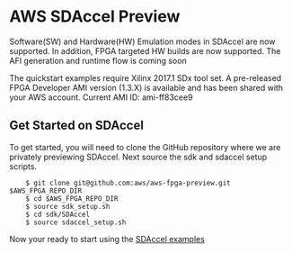 # AWS SDAccel Preview

Software(SW) and Hardware(HW) Emulation modes in SDAccel are now supported.  In addition, FPGA targeted HW builds are now supported.  The AFI generation and runtime flow is coming soon

The quickstart examples require Xilinx 2017.1 SDx tool set.  A pre-released FPGA Developer AMI version (1.3.X) is available and has been shared with your AWS account.  Current AMI ID:  ami-ff83cee9 

## Get Started on SDAccel

To get started, you will need to clone the GitHub repository where we are privately previewing SDAccel.  Next source the sdk and sdaccel setup scripts.    
```
    $ git clone git@github.com:aws/aws-fpga-preview.git $AWS_FPGA_REPO_DIR  
    $ cd $AWS_FPGA_REPO_DIR                                         
    $ source sdk_setup.sh
    $ cd sdk/SDAccel
    $ source sdaccel_setup.sh
```
Now your ready to start using the [SDAccel examples](./examples/README.md)

    
